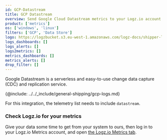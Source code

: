 ```yaml
---
id: GCP-Datastream
title: GCP Datastream
overview: Send Google Cloud Datastream metrics to your Logz.io account.
product: ['metrics']
os: ['windows', 'linux']
filters: ['GCP', 'Data Store']
logo: https://logzbucket.s3.eu-west-1.amazonaws.com/logz-docs/shipper-logos/gcpdatastream.png
logs_dashboards: []
logs_alerts: []
logs2metrics: []
metrics_dashboards: []
metrics_alerts: []
drop_filter: []
---
```



Google Datastream is a serverless and easy-to-use change data capture (CDC) and replication service. 


{@include: ../../_include/general-shipping/gcp-logs.md}  

For this integration, the telemetry list needs to include `datastream`.

### Check Logz.io for your metrics

Give your data some time to get from your system to ours, then log in to your Logz.io Metrics account, and open [the Logz.io Metrics tab](https://app.logz.io/#/dashboard/metrics/).

